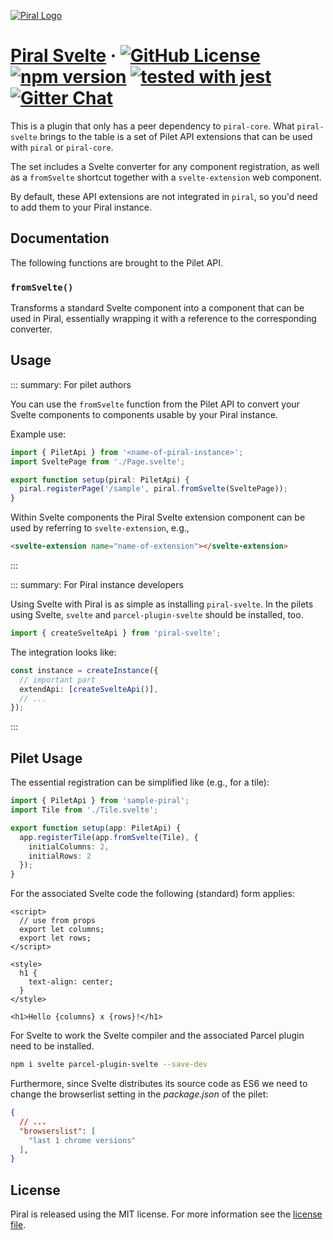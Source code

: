 [![Piral Logo](https://github.com/smapiot/piral/raw/master/docs/assets/logo.png)](https://piral.io)

# [Piral Svelte](https://piral.io) &middot; [![GitHub License](https://img.shields.io/badge/license-MIT-blue.svg)](https://github.com/smapiot/piral/blob/master/LICENSE) [![npm version](https://img.shields.io/npm/v/piral-svelte.svg?style=flat)](https://www.npmjs.com/package/piral-svelte) [![tested with jest](https://img.shields.io/badge/tested_with-jest-99424f.svg)](https://jestjs.io) [![Gitter Chat](https://badges.gitter.im/gitterHQ/gitter.png)](https://gitter.im/piral-io/community)

This is a plugin that only has a peer dependency to `piral-core`. What `piral-svelte` brings to the table is a set of Pilet API extensions that can be used with `piral` or `piral-core`.

The set includes a Svelte converter for any component registration, as well as a `fromSvelte` shortcut together with a `svelte-extension` web component.

By default, these API extensions are not integrated in `piral`, so you'd need to add them to your Piral instance.

## Documentation

The following functions are brought to the Pilet API.

### `fromSvelte()`

Transforms a standard Svelte component into a component that can be used in Piral, essentially wrapping it with a reference to the corresponding converter.

## Usage

::: summary: For pilet authors

You can use the `fromSvelte` function from the Pilet API to convert your Svelte components to components usable by your Piral instance.

Example use:

```ts
import { PiletApi } from '<name-of-piral-instance>';
import SveltePage from './Page.svelte';

export function setup(piral: PiletApi) {
  piral.registerPage('/sample', piral.fromSvelte(SveltePage));
}
```

Within Svelte components the Piral Svelte extension component can be used by referring to `svelte-extension`, e.g.,

```html
<svelte-extension name="name-of-extension"></svelte-extension>
```

:::

::: summary: For Piral instance developers

Using Svelte with Piral is as simple as installing `piral-svelte`. In the pilets using Svelte, `svelte` and `parcel-plugin-svelte` should be installed, too.

```ts
import { createSvelteApi } from 'piral-svelte';
```

The integration looks like:

```ts
const instance = createInstance({
  // important part
  extendApi: [createSvelteApi()],
  // ...
});
```

:::

## Pilet Usage

The essential registration can be simplified like (e.g., for a tile):

```ts
import { PiletApi } from 'sample-piral';
import Tile from './Tile.svelte';

export function setup(app: PiletApi) {
  app.registerTile(app.fromSvelte(Tile), {
    initialColumns: 2,
    initialRows: 2
  });
}
```

For the associated Svelte code the following (standard) form applies:

```svelte
<script>
  // use from props
  export let columns;
  export let rows;
</script>

<style>
  h1 {
    text-align: center;
  }
</style>

<h1>Hello {columns} x {rows}!</h1>
```

For Svelte to work the Svelte compiler and the associated Parcel plugin need to be installed.

```sh
npm i svelte parcel-plugin-svelte --save-dev
```

Furthermore, since Svelte distributes its source code as ES6 we need to change the browserlist setting in the *package.json* of the pilet:

```json
{
  // ...
  "browserslist": [
    "last 1 chrome versions"
  ],
}
```

## License

Piral is released using the MIT license. For more information see the [license file](./LICENSE).

